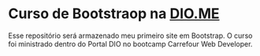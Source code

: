 # Curso de Bootstraop na [DIO.ME](https://dio.me)

Esse repositório será armazenado meu primeiro site em Bootstrap. O curso foi ministrado dentro do Portal DIO no bootcamp Carrefour Web Developer.

